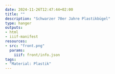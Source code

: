 ```yaml
---
date: 2024-11-26T12:47:44+02:00
title: ""
description: "Schwarzer 70er Jahre Plastikbügel"
type: hanger
outputs:
- html
- iiif-manifest
resources:
- src: "front.png"
  params:
    iiif: front/info.json
tags:
- "Material: Plastik"
---
```

